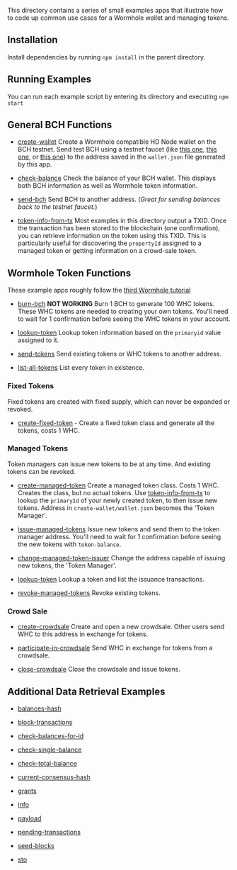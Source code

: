 This directory contains a series of small examples apps that illustrate how
to code up common use cases for a Wormhole wallet and managing tokens.

## Installation

Install dependencies by running `npm install` in the parent directory.

## Running Examples

You can run each example script by entering its directory and executing `npm start`

## General BCH Functions

- [create-wallet](create-wallet) Create a Wormhole compatible HD Node wallet on
  the BCH testnet. Send test BCH using a testnet faucet (like
  [this one](https://testnet.manu.backend.hamburg/bitcoin-cash-faucet),
  [this one](http://www.wormhole.cash/test/), or
  [this one](https://coinfaucet.eu/en/bch-testnet/))
  to the address saved in the `wallet.json` file generated by this app.

- [check-balance](check-balance) Check the balance of your BCH wallet. This
  displays both BCH information as well as Wormhole token information.

- [send-bch](send-bch) Send BCH to another address. (*Great for sending balances
  back to the testnet faucet.*)

- [token-info-from-tx](data-retrieval/token-info-from-tx) Most examples in this
  directory output a TXID. Once the transaction has been stored to the blockchain
  (one confirmation), you can retrieve information on the token using this TXID.
  This is particularly useful for discovering the `propertyId` assigned to a managed
  token or getting information on a crowd-sale token.

## Wormhole Token Functions

These example apps roughly follow the
[third Wormhole tutorial](https://developer.bitcoin.com/tutorials/wormhole-3-tokens.html)

- [burn-bch](burn-bch) **NOT WORKING**
  Burn 1 BCH to generate 100 WHC tokens. These WHC tokens
  are needed to creating your own tokens. You'll need to wait for 1 confirmation
  before seeing the WHC tokens in your account.

- [lookup-token](data-retrieval/lookup-token) Lookup token information based on
  the `primaryid` value assigned to it.

- [send-tokens](send-tokens) Send existing tokens or WHC tokens to another address.

- [list-all-tokens](data-retrieval/list-all-tokens) List every token in existence.

### Fixed Tokens

Fixed tokens are created with fixed supply, which can never be expanded or revoked.

- [create-fixed-token](create-fixed-token) - Create a fixed token class and generate
all the tokens, costs 1 WHC.

### Managed Tokens

Token managers can issue new tokens to be at any time. And existing tokens can
be revoked.

- [create-managed-token](create-managed-token) Create a managed token class.
  Costs 1 WHC. Creates the class, but no actual tokens. Use
  [token-info-from-tx](data-retrieval/token-info-from-tx) to lookup the
  `primaryId` of your newly created token, to then issue new tokens. Address
  in `create-wallet/wallet.json` becomes the 'Token Manager'.

- [issue-managed-tokens](issue-managed-tokens) Issue new tokens and send them
  to the token manager address. You'll need to wait for 1 confirmation
  before seeing the new tokens with `token-balance`.

- [change-managed-token-issuer](change-managed-token-issuer) Change the address
  capable of issuing new tokens, the 'Token Manager'.

- [lookup-token](data-retrieval/lookup-token) Lookup a token and list the
  issuance transactions.

- [revoke-managed-tokens](revoke-managed-tokens) Revoke existing tokens.


### Crowd Sale

- [create-crowdsale](create-crowdsale) Create and open a new crowdsale. Other
  users send WHC to this address in exchange for tokens.

- [participate-in-crowdsale](participate-in-crowdsale) Send WHC in exchange for
  tokens from a crowdsale.

- [close-crowdsale](close-crowdsale) Close the crowdsale and issue tokens.

## Additional Data Retrieval Examples

- [balances-hash](data-retrieval/balances-hash)

- [block-transactions](data-retrieval/block-transactions)

- [check-balances-for-id](data-retrieval/check-balances-for-id)

- [check-single-balance](data-retrieval/check-single-balance)

- [check-total-balance](data-retrieval/check-total-balance)

- [current-consensus-hash](data-retrieval/current-consensus-hash)

- [grants](data-retrieval/grants)

- [info](data-retrieval/info)

- [payload](data-retrieval/payload)

- [pending-transactions](data-retrieval/pending-transactions)

- [seed-blocks](data-retrieval/seed-blocks)

- [sto](data-retrieval/sto)
